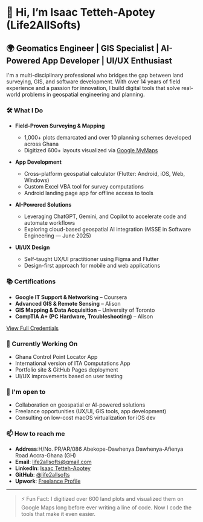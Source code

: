 # 👋 Hi, I’m Isaac Tetteh-Apotey (Life2AllSofts)

## 🌍 Geomatics Engineer | GIS Specialist | AI-Powered App Developer | UI/UX Enthusiast

I'm a multi-disciplinary professional who bridges the gap between land surveying, GIS, and software development. With over 14 years of field experience and a passion for innovation, I build digital tools that solve real-world problems in geospatial engineering and planning.

### 🛠️ What I Do

- **Field-Proven Surveying & Mapping**
  - 1,000+ plots demarcated and over 10 planning schemes developed across Ghana
  - Digitized 600+ layouts visualized via [Google MyMaps](https://www.google.com/maps/d/u/3/embed?mid=1X13rhmqJlEzPEWP59OqXiwxZrSNDa7V7&ehbc=2E312F)


- **App Development**
  - Cross-platform geospatial calculator (Flutter: Android, iOS, Web, Windows)
  - Custom Excel VBA tool for survey computations
  - Android landing page app for offline access to tools

- **AI-Powered Solutions**
  - Leveraging ChatGPT, Gemini, and Copilot to accelerate code and automate workflows
  - Exploring cloud-based geospatial AI integration (MSSE in Software Engineering — June 2025)

- **UI/UX Design**
  - Self-taught UX/UI practitioner using Figma and Flutter
  - Design-first approach for mobile and web applications

### 📚 Certifications

- **Google IT Support & Networking** – Coursera  
- **Advanced GIS & Remote Sensing** – Alison  
- **GIS Mapping & Data Acquisition** – University of Toronto  
- **CompTIA A+ (PC Hardware, Troubleshooting)** – Alison  

[View Full Credentials](https://life2allsofts.github.io/credentials.html)

### 🚀 Currently Working On

- Ghana Control Point Locator App  
- International version of ITA Computations App  
- Portfolio site & GitHub Pages deployment  
- UI/UX improvements based on user testing  

### 🤝 I'm open to

- Collaboration on geospatial or AI-powered solutions  
- Freelance opportunities (UX/UI, GIS tools, app development)  
- Consulting on low-cost macOS virtualization for iOS dev

### 📫 How to reach me

 
- **Address**:H/No. PR/AR/086 Abekope-Dawhenya.Dawhenya-Afienya Road Accra-Ghana (GH)
- **Email**: life2allsofts@gmail.com  
- **LinkedIn**: [Isaac Tetteh-Apotey](https://linkedin.com/in/your-profile)  
- **GitHub**: [@life2allsofts](https://github.com/life2allsofts)  
- **Upwork**: [Freelance Profile](https://www.upwork.com/freelancers/~your-profile-link)  

---

> ⚡ Fun Fact: I digitized over 600 land plots and visualized them on Google Maps long before ever writing a line of code. Now I code the tools that make it even easier.
